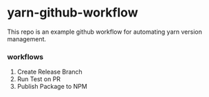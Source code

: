 # yarn-github-workflow
This repo is an example github workflow for automating yarn version management.

### workflows
1. Create Release Branch
2. Run Test on PR
3. Publish Package to NPM
